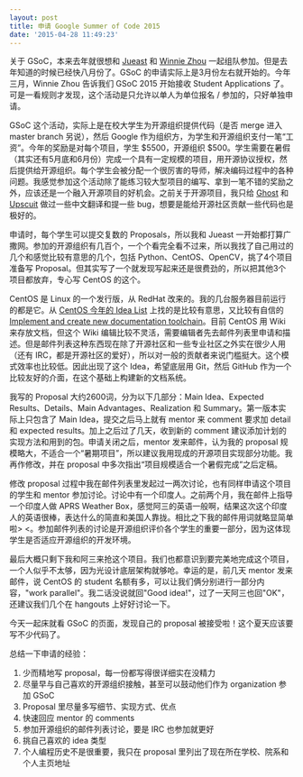 ```yaml
---
layout: post
title: 申请 Google Summer of Code 2015
date: '2015-04-28 11:49:23'
---
```


关于 GSoC，本来去年就很想和 <a href="http://jueast.com" target="_blank">Jueast</a> 和 <a href="http://www.mewinnie.com" target="_blank">Winnie Zhou</a> 一起组队参加。但是去年知道的时候已经快八月份了。GSoC 的申请实际上是3月份左右就开始的。今年三月，Winnie Zhou 告诉我们 GSoC 2015 开始接收 Student Applications 了。可是一看规则才发现，这个活动是只允许以单人为单位报名 / 参加的，只好单独申请。

GSoC 这个活动，实际上是在校大学生为开源组织提供代码（是否 merge 进入 master branch 另说），然后 Google 作为组织方，为学生和开源组织支付一笔“工资”。今年的奖励是对每个项目，学生 $5500，开源组织 $500。学生需要在暑假（其实还有5月底和6月份）完成一个具有一定规模的项目，用开源协议授权，然后提供给开源组织。每个学生会被分配一个很厉害的导师，解决编码过程中的各种问题。我感觉参加这个活动除了能练习较大型项目的编写、拿到一笔不错的奖励之外，应该还是一个融入开源项目的好机会。之前关于开源项目，我只给 <a href="https://github.com/tryghost/Ghost" target="_blank">Ghost</a> 和 <a href="https://github.com/digibart/upscuits" target="_blank">Upscuit</a> 做过一些中文翻译和提一些 bug，想要是能给开源社区贡献一些代码也是极好的。

申请时，每个学生可以提交复数的 Proposals，所以我和 Jueast 一开始都打算广撒网。参加的开源组织有几百个，一个个看完全看不过来，所以我找了自己用过的几个和感觉比较有意思的几个，包括 Python、CentOS、OpenCV，挑了4个项目准备写 Proposal。但其实写了一个就发现写起来还是很费劲的，所以把其他3个项目都放弃，专心写 CentOS 的这个。

CentOS 是 Linux 的一个发行版，从 RedHat 改来的。我的几台服务器目前运行的都是它。从 <a href="http://wiki.centos.org/GSoC/2015/Ideas" target="_blank">CentOS 今年的 Idea List</a> 上找的是比较有意思，又比较有自信的 <a href="http://wiki.centos.org/GSoC/2015/Ideas#docs-toolchain">Implement and create new documentation toolchain</a>。目前 CentOS 用 Wiki 来存放文档，但这个 Wiki 编辑比较不灵活，需要编辑者先去邮件列表里申请和描述。但是邮件列表这种东西现在除了开源社区和一些专业社区之外实在很少人用（还有 IRC，都是开源社区的爱好），所以对一般的贡献者来说门槛挺大。这个模式效率也比较低。因此出现了这个 Idea，希望底层用 Git，然后 GitHub 作为一个比较友好的介面，在这个基础上构建新的文档系统。

我写的 Proposal 大约2600词，分为以下几部分：Main Idea、Expected Results、Details、Main Advantages、Realization 和 Summary。第一版本实际上只包含了 Main Idea，提交之后马上就有 mentor 来 comment 要求加 detail 和 expected results。加上之后过了几天，收到新的 comment 建议添加计划的实现方法和用到的包。申请关闭之后，mentor 发来邮件，认为我的 proposal 规模略大，不适合一个“暑期项目”，所以建议我用现成的开源项目实现部分功能。我再作修改，并在 proposal 中多次指出“项目规模适合一个暑假完成”之后定稿。

修改 proposal 过程中我在邮件列表里发起过一两次讨论，也有同样申请这个项目的学生和 mentor 参加讨论。讨论中有一个印度人。之前两个月，我在邮件上指导一个印度人做 APRS Weather Box，感觉阿三的英语一般啊，结果这次这个印度人的英语很棒，表达什么的简直和美国人靠拢。相比之下我的邮件用词就略显简单啦&gt; &lt;。参加邮件列表的讨论是开源组织评价各个学生的重要一部分，因为这体现学生是否适应开源组织的开发环境。

最后大概只剩下我和阿三来抢这个项目。我们也都意识到要完美地完成这个项目，一个人似乎不太够，因为光设计底层架构就够呛。幸运的是，前几天 mentor 发来邮件，说 CentOS 的 student 名额有多，可以让我们俩分别进行一部分内容，"work parallel"。我二话没说就回"Good idea!"，过了一天阿三也回"OK"，还建议我们几个在 hangouts 上好好讨论一下。

今天一起床就看 GSoC 的页面，发现自己的 proposal 被接受啦！这个夏天应该要写不少代码了。

总结一下申请的经验：
<ol>
	<li>少而精地写 proposal，每一份都写得很详细实在没精力</li>
	<li>尽量早与自己喜欢的开源组织接触，甚至可以鼓动他们作为 organization 参加 GSoC</li>
	<li>Proposal 里尽量多写细节、实现方式、优点</li>
	<li>快速回应 mentor 的 comments</li>
	<li>参加开源组织的邮件列表讨论，要是 IRC 也参加就更好</li>
	<li>挑自己喜欢的 idea 类型</li>
	<li>个人编程历史不是很重要，我只在 proposal 里列出了现在所在学校、院系和个人主页地址</li>
</ol>